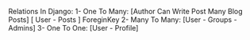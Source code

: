 Relations In Django: 
	1- One To Many: [Author Can Write Post Many Blog Posts] 
	[ User - Posts ] ForeginKey
	2- Many To Many: [User - Groups - Admins]
	3- One To One: [User - Profile]